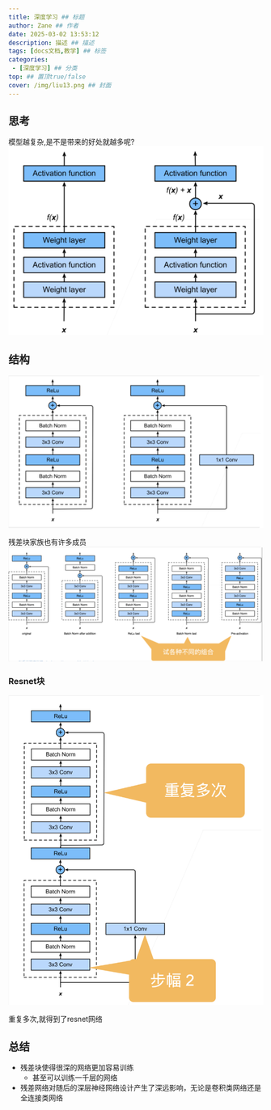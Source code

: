 ```yaml
---
title: 深度学习 ## 标题
author: Zane ## 作者
date: 2025-03-02 13:53:12
description: 描述 ## 描述
tags: [docs文档,教学] ## 标签
categories:
 - [深度学习] ## 分类
top: ## 置顶true/false
cover: /img/liu13.png ## 封面
---
```

## 思考
模型越复杂,是不是带来的好处就越多呢?
![输入图片说明](https://raw.githubusercontent.com/Vanillaholic/image-bed/main/d2l/dI1pRe8l19TP1IXf.png)

## 结构
![输入图片说明](https://raw.githubusercontent.com/Vanillaholic/image-bed/main/d2l/z1J3qXEVllDkzTIm.png)

残差块家族也有许多成员
![输入图片说明](https://raw.githubusercontent.com/Vanillaholic/image-bed/main/d2l/WqbWs8L80xqNc5pu.png)
### Resnet块
![输入图片说明](https://raw.githubusercontent.com/Vanillaholic/image-bed/main/d2l/d47qJCeyNyPB7i85.png)

重复多次,就得到了resnet网络
## 总结
-   残差块使得很深的网络更加容易训练
    -   甚至可以训练一千层的网络
-   残差网络对随后的深层神经网络设计产生了深远影响，无论是卷积类网络还是全连接类网络
<!--stackedit_data:
eyJoaXN0b3J5IjpbLTYxMzg5Mjg1Nl19
-->